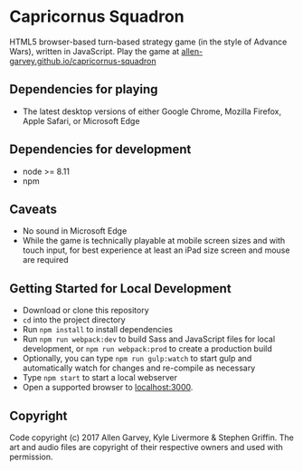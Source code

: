 # Capricornus Squadron

HTML5 browser-based turn-based strategy game (in the style of Advance Wars), written in JavaScript. Play the game at [allen-garvey.github.io/capricornus-squadron](https://allen-garvey.github.io/capricornus-squadron/)


## Dependencies for playing

* The latest desktop versions of either Google Chrome, Mozilla Firefox, Apple Safari, or Microsoft Edge


## Dependencies for development

* node >= 8.11
* npm


## Caveats

* No sound in Microsoft Edge
* While the game is technically playable at mobile screen sizes and with touch input, for best experience at least an iPad size screen and mouse are required


## Getting Started for Local Development

* Download or clone this repository
* `cd` into the project directory
* Run `npm install` to install dependencies
* Run `npm run webpack:dev` to build Sass and JavaScript files for local development, or `npm run webpack:prod` to create a production build
* Optionally, you can type `npm run gulp:watch` to start gulp and automatically watch for changes and re-compile as necessary
* Type `npm start` to start a local webserver
* Open a supported browser to [localhost:3000](http://localhost:3000).


## Copyright

Code copyright (c) 2017 Allen Garvey, Kyle Livermore & Stephen Griffin. The art and audio files are copyright of their respective owners and used with permission.